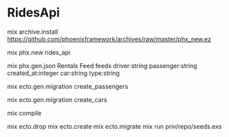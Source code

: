 # RidesApi

mix archive.install https://github.com/phoenixframework/archives/raw/master/phx_new.ez

mix phx.new rides_api

mix phx.gen.json Rentals Feed feeds driver:string passenger:string created_at:integer car:string type:string

mix ecto.gen.migration create_passengers

mix ecto.gen.migration create_cars

mix compile

mix ecto.drop
mix ecto.create
mix ecto.migrate
mix run priv/repo/seeds.exs
